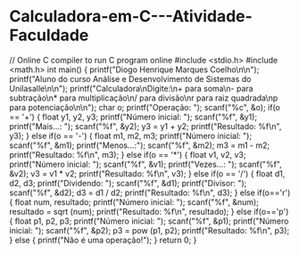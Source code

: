 # Calculadora-em-C---Atividade-Faculdade
// Online C compiler to run C program online #include &lt;stdio.h> #include &lt;math.h>   int main()   {      printf("Diogo Henrique Marques Coelho\n\n");     printf("Aluno do curso Análise e Desenvolvimento de Sistemas do Unilasalle\n\n");     printf("Calculadora\nDigite:\n+ para soma\n- para subtração\n* para multiplicação\n/ para divisão\nr para raiz quadrada\np para potenciação\n\n");          char o;      printf("Operação: ");      scanf("%c", &amp;o);       if(o == '+')      {          float y1, y2, y3;          printf("Número inicial: ");          scanf("%f", &amp;y1);          printf("Mais...: ");          scanf("%f", &amp;y2);            y3 = y1 + y2;          printf("Resultado: %f\n", y3);      }      else if(o == '-')      {          float m1, m2, m3;          printf("Número inicial: ");          scanf("%f", &amp;m1);          printf("Menos...:");          scanf("%f", &amp;m2);            m3 = m1 - m2;          printf("Resultado: %f\n", m3);      }      else if(o == '*')      {          float v1, v2, v3;          printf("Número inicial: ");          scanf("%f", &amp;v1);          printf("Vezes...: ");          scanf("%f", &amp;v2);            v3 = v1 * v2;          printf("Resultado: %f\n", v3);      }      else if(o == '/')           {          float d1, d2, d3;          printf("Dividendo: ");          scanf("%f", &amp;d1);          printf("Divisor: ");          scanf("%f", &amp;d2);          d3 = d1 / d2;          printf("Resultado: %f\n", d3);      }          else if(o=='r')     {         float num, resultado;          printf("Número inicial: ");          scanf("%f", &amp;num);          resultado = sqrt (num);          printf("Resultado: %f\n", resultado);     }                    else if(o=='p')     {         float p1, p2, p3;                  printf("Número inicial: ");         scanf("%f", &amp;p1);                   printf("Número inicial: ");         scanf("%f", &amp;p2);                          p3 = pow (p1, p2);                 printf("Resultado: %f\n", p3);                       }     else      {      printf("Não é uma operação!");      }      return 0;  }
